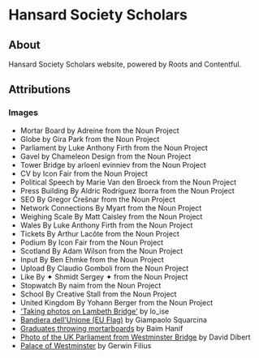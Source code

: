 # Hansard Society Scholars

## About

Hansard Society Scholars website, powered by Roots and Contentful.

## Attributions

### Images

* Mortar Board by Adreine from the Noun Project
* Globe by Gira Park from the Noun Project
* Parliament by Luke Anthony Firth from the Noun Project
* Gavel by Chameleon Design from the Noun Project
* Tower Bridge by arloenl evinniev from the Noun Project
* CV by Icon Fair from the Noun Project
* Political Speech by Marie Van den Broeck from the Noun Project
* Press Building By Aldric Rodríguez Iborra from the Noun Project
* SEO By Gregor Črešnar from the Noun Project
* Network Connections By Myart from the Noun Project
* Weighing Scale By Matt Caisley from the Noun Project
* Wales By Luke Anthony Firth from the Noun Project
* Tickets By Arthur Lacôte from the Noun Project
* Podium By Icon Fair from the Noun Project
* Scotland By Adam Wilson from the Noun Project
* Input By Ben Ehmke from the Noun Project
* Upload By Claudio Gomboli from the Noun Project
* Like By ✦ Shmidt Sergey ✦ from the Noun Project
* Stopwatch By naim from the Noun Project
* School By Creative Stall from the Noun Project
* United Kingdom By Yohann Berger from the Noun Project
* ['Taking photos on Lambeth Bridge'](https://www.flickr.com/photos/lo_ise/4730973273/sizes/o/) by lo_ise
* [Bandiera dell'Unione (EU Flag)](https://www.flickr.com/photos/squarcina/2087217652/sizes/l) by Giampaolo Squarcina
* [Graduates throwing mortarboards](https://unsplash.com/@baim?photo=pYWuOMhtc6k) by Baim Hanif
* [Photo of the UK Parliament from Westminster Bridge](https://unsplash.com/search/photos/london?photo=POYDluw0tyw) by David Dibert
* [Palace of Westminster](https://flic.kr/p/nJbxdt) by Gerwin Filius